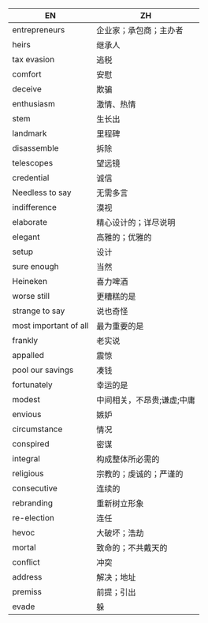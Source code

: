 

 | EN                    | ZH                         |
 |-----------------------|----------------------------|
 | entrepreneurs         | 企业家；承包商；主办者     |
 | heirs                 | 继承人                     |
 | tax evasion           | 逃税                       |
 | comfort               | 安慰                       |
 | deceive               | 欺骗                       |
 | enthusiasm            | 激情、热情                 |
 | stem                  | 生长出                     |
 | landmark              | 里程碑                     |
 | disassemble           | 拆除                       |
 | telescopes            | 望远镜                     |
 | credential            | 诚信                       |
 | Needless to say       | 无需多言                   |
 | indifference          | 漠视                       |
 | elaborate             | 精心设计的；详尽说明       |
 | elegant               | 高雅的；优雅的             |
 | setup                 | 设计                       |
 | sure enough           | 当然                       |
 | Heineken              | 喜力啤酒                   |
 | worse still           | 更糟糕的是                 |
 | strange to say        | 说也奇怪                   |
 | most important of all | 最为重要的是               |
 | frankly               | 老实说                     |
 | appalled              | 震惊                       |
 | pool our savings      | 凑钱                       |
 | fortunately           | 幸运的是                   |
 | modest                | 中间相关，不昂贵;谦虚;中庸 |
 | envious               | 嫉妒                       |
 | circumstance          | 情况                       |
 | conspired             | 密谋                       |
 | integral              | 构成整体所必需的           |
 | religious             | 宗教的；虔诚的；严谨的     |
 | consecutive           | 连续的                     |
 | rebranding            | 重新树立形象               |
 | re-election           | 连任                       |
 | hevoc                 | 大破坏；浩劫               |
 | mortal                | 致命的；不共戴天的         |
 | conflict              | 冲突                       |
 | address               | 解决；地址                 |
 | premiss               | 前提；引出                 |
 | evade                 | 躲                         |

